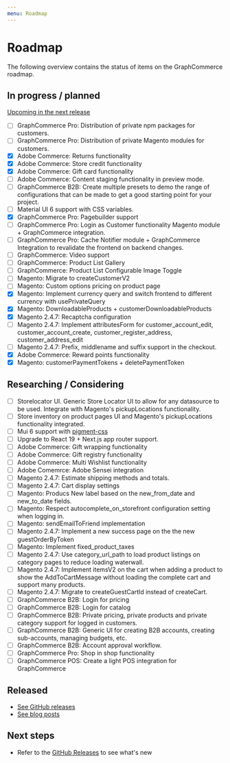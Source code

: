 ```yaml
---
menu: Roadmap
---
```


# Roadmap

The following overview contains the status of items on the GraphCommerce
roadmap.

## In progress / planned

[Upcoming in the next release](https://github.com/graphcommerce-org/graphcommerce/releases?q=prerelease%3Atrue&expanded=true)

- [ ] GraphCommerce Pro: Distribution of private npm packages for customers.
- [ ] GraphCommerce Pro: Distribution of private Magento modules for customers.
- [x] Adobe Commerce: Returns functionality
- [x] Adobe Commerce: Store credit functionality
- [x] Adobe Commerce: Gift card functionality
- [ ] Adobe Commerce: Content staging functionality in preview mode.
- [ ] GraphCommerce B2B: Create multiple presets to demo the range of
      configurations that can be made to get a good starting point for your
      project.
- [ ] Material UI 6 support with CSS variables.
- [x] GraphCommerce Pro: Pagebuilder support
- [ ] GraphCommerce Pro: Login as Customer functionality Magento module +
      GraphCommerce integration.
- [ ] GraphCommerce Pro: Cache Notifier module + GraphCommerce Integration to
      revalidate the frontend on backend changes.
- [ ] GraphCommerce: Video support
- [ ] GraphCommerce: Product List Gallery
- [ ] GraphCommerce: Product List Configurable Image Toggle
- [ ] Magento: Migrate to createCustomerV2
- [ ] Magento: Custom options pricing on product page
- [x] Magento: Implement currency query and switch frontend to different
      currency with usePrivateQuery
- [x] Magento: DownloadableProducts + customerDownloadableProducts
- [x] Magento 2.4.7: Recaptcha configuration
- [ ] Magento 2.4.7: Implement attributesForm for customer_account_edit,
      customer_account_create, customer_register_address, customer_address_edit
- [ ] Magento 2.4.7: Prefix, middlename and suffix support in the checkout.
- [x] Adobe Commerce: Reward points functionality
- [x] Magento: customerPaymentTokens + deletePaymentToken

## Researching / Considering

- [ ] Storelocator UI. Generic Store Locator UI to allow for any datasource to
      be used. Integrate with Magento's pickupLocations functionality.
- [ ] Store inventory on product pages UI and Magento's pickupLocations
      functionality integrated.
- [ ] Mui 6 support with [pigment-css](https://github.com/mui/pigment-css)
- [ ] Upgrade to React 19 + Next.js app router support.
- [ ] Adobe Commerce: Gift wrapping functionality
- [ ] Adobe Commerce: Gift registry functionality
- [ ] Adobe Commerce: Multi Wishlist functionality
- [ ] Adobe Comemrce: Adobe Sensei integration
- [ ] Magento 2.4.7: Estimate shipping methods and totals.
- [ ] Magento 2.4.7: Cart display settings
- [ ] Magento: Producs New label based on the new_from_date and new_to_date
      fields.
- [ ] Magento: Respect autocomplete_on_storefront configuration setting when
      logging in.
- [ ] Magento: sendEmailToFriend implementation
- [ ] Magento 2.4.7: Implement a new success page on the the new
      guestOrderByToken
- [ ] Magento: Implement fixed_product_taxes
- [ ] Magento 2.4.7: Use category_url_path to load product listings on category
      pages to reduce loading waterwall.
- [ ] Magento 2.4.7: Implement itemsV2 on the cart when adding a product to show
      the AddToCartMessage without loading the complete cart and support many
      products.
- [ ] Magento 2.4.7: Migrate to createGuestCartId instead of createCart.
- [ ] GraphCommerce B2B: Login for pricing
- [ ] GraphCommerce B2B: Login for catalog
- [ ] GraphCommerce B2B: Private pricing, private products and private category
      support for logged in customers.
- [ ] GraphCommerce B2B: Generic UI for creating B2B accounts, creating
      sub-accounts, managing budgets, etc.
- [ ] GraphCommerce B2B: Account approval workflow.
- [ ] GraphCommerce Pro: Shop in shop functionality
- [ ] GraphCommerce POS: Create a light POS integration for GraphCommerce

## Released

- [See GitHub releases](https://github.com/graphcommerce-org/graphcommerce/releases?q=prerelease%3Afalse+&expanded=true)
- [See blog posts](https://graphcommerce.org/blog)

## Next steps

- Refer to the
  [GitHub Releases](https://github.com/graphcommerce-org/graphcommerce/releases?q=prerelease%3Afalse&expanded=true)
  to see what's new
